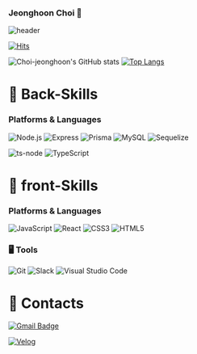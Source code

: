 ### Jeonghoon Choi 👋
![header](https://capsule-render.vercel.app/api?type=waving&color=timeGradient&height=150&section=footer&text=jeong%20hoon%20Choi&fontSize=75&animation=fadeIn&fontAlignY=48&desc=Thank%20you%20for%20coming%20to%20my%20github✨&descAlignY=80&descAlign=60)

[![Hits](https://hits.seeyoufarm.com/api/count/incr/badge.svg?url=https%3A%2F%2Fgithub.com%2Flshyun955&count_bg=%23429800&title_bg=%23ACE972&icon=&icon_color=%23E7E7E7&title=hits&edge_flat=true)](https://hits.seeyoufarm.com)

![Choi-jeonghoon's GitHub stats](https://github-readme-stats.vercel.app/api?username=Choi-jeonghoon&show_icons=true&theme=radical)
[![Top Langs](https://github-readme-stats.vercel.app/api/top-langs/?username=Choi-jeonghoon&theme=radical)](https://github.com/Choi-jeonghoon/github-readme-stats)

<!--
[![Solved.ac Profile](http://mazassumnida.wtf/api/v2/generate_badge?boj=Choi-jeonghoon)](https://solved.ac/Choi-jeonghoon/)
-->

# 💪 Back-Skills
### Platforms & Languages
![Node.js](https://img.shields.io/badge/Node.js-339933.svg?&style=for-the-badge&logo=Java&logoColor=white)
![Express](https://img.shields.io/badge/Express-000000.svg?&style=for-the-badge&logo=Java&logoColor=white)
![Prisma](https://img.shields.io/badge/Prisma-2D3748.svg?&style=for-the-badge&logo=Java&logoColor=white)
![MySQL](https://img.shields.io/badge/MySQL-4479A1.svg?&style=for-the-badge&logo=Java&logoColor=white)
![Sequelize](https://img.shields.io/badge/Sequelize-52B0E7.svg?&style=for-the-badge&logo=Java&logoColor=white)

![ts-node](https://img.shields.io/badge/ts-node-3178C6.svg?&style=for-the-badge&logo=Java&logoColor=white)
![TypeScript](https://img.shields.io/badge/TypeScript-3178C6.svg?&style=for-the-badge&logo=TypeScript&logoColor=white)

# 💪 front-Skills
### Platforms & Languages
![JavaScript](https://img.shields.io/badge/JavaScript-F7DF1E.svg?&style=for-the-badge&logo=Java&logoColor=white)
![React](https://img.shields.io/badge/React.js-61DAFB.svg?&style=for-the-badge&logo=Java&logoColor=white)
![CSS3](https://img.shields.io/badge/CSS3-1572B6.svg?&style=for-the-badge&logo=Java&logoColor=white)
![HTML5](https://img.shields.io/badge/HTML5-E34F26.svg?&style=for-the-badge&logo=Java&logoColor=white)

### 🖥 Tools
![Git](https://img.shields.io/badge/Git-F05032.svg?&style=for-the-badge&logo=Git&logoColor=white)
![Slack](https://img.shields.io/badge/Slack-4A154B.svg?&style=for-the-badge&logo=Git&logoColor=white)
![Visual Studio Code](https://img.shields.io/badge/Visual%20Studio%20Code-007ACC.svg?&style=for-the-badge&logo=Visual%20Studio%20Code&logoColor=white)


# 💬 Contacts
[![Gmail Badge](https://img.shields.io/badge/Gmail-d14836?style=flat-square&logo=Gmail&logoColor=white&link=mailto:jeongssi94@gmail.com)](mailto:jeongssi94@gmail.com)

[![Velog](https://img.shields.io/badge/Velog-20C997?style=flat-square&logo=Gmail&logoColor=white&link=mailto:jeongssi94@gmail.com)](mailto:jeongssi94@gmail.com)


<!--
**Choi-jeonghoon/Choi-jeonghoon** is a ✨ _special_ ✨ repository because its `README.md` (this file) appears on your GitHub profile.

Here are some ideas to get you started:

- 🔭 I’m currently working on ...
- 🌱 I’m currently learning ...
- 👯 I’m looking to collaborate on ...
- 🤔 I’m looking for help with ...
- 💬 Ask me about ...
- 📫 How to reach me: ...
- 😄 Pronouns: ...
- ⚡ Fun fact: ...
-->
